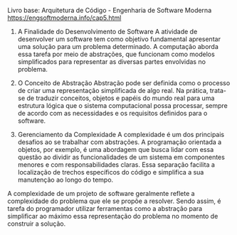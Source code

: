 Livro base: Arquitetura de Código - Engenharia de Software Moderna
https://engsoftmoderna.info/cap5.html

1. A Finalidade do Desenvolvimento de Software
A atividade de desenvolver um software tem como objetivo fundamental apresentar uma solução para um problema determinado. A computação aborda essa tarefa por meio de abstrações, que funcionam como modelos simplificados para representar as diversas partes envolvidas no problema.

2. O Conceito de Abstração
Abstração pode ser definida como o processo de criar uma representação simplificada de algo real. Na prática, trata-se de traduzir conceitos, objetos e papéis do mundo real para uma estrutura lógica que o sistema computacional possa processar, sempre de acordo com as necessidades e os requisitos definidos para o software.

3. Gerenciamento da Complexidade
A complexidade é um dos principais desafios ao se trabalhar com abstrações. A programação orientada a objetos, por exemplo, é uma abordagem que busca lidar com essa questão ao dividir as funcionalidades de um sistema em componentes menores e com responsabilidades claras. Essa separação facilita a localização de trechos específicos do código e simplifica a sua manutenção ao longo do tempo.

A complexidade de um projeto de software geralmente reflete a complexidade do problema que ele se propõe a resolver. Sendo assim, é tarefa do programador utilizar ferramentas como a abstração para simplificar ao máximo essa representação do problema no momento de construir a solução.